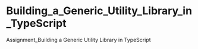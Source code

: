 # Building_a_Generic_Utility_Library_in_TypeScript
Assignment_Building a Generic Utility Library in TypeScript
